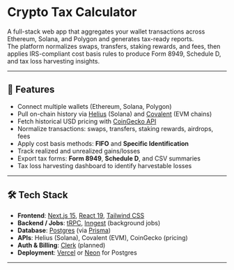 # Crypto Tax Calculator

A full-stack web app that aggregates your wallet transactions across Ethereum, Solana, and Polygon and generates tax-ready reports.  
The platform normalizes swaps, transfers, staking rewards, and fees, then applies IRS-compliant cost basis rules to produce Form 8949, Schedule D, and tax loss harvesting insights.

---

## 🚀 Features
- Connect multiple wallets (Ethereum, Solana, Polygon)  
- Pull on-chain history via [Helius](https://helius.xyz) (Solana) and [Covalent](https://www.covalenthq.com/) (EVM chains)  
- Fetch historical USD pricing with [CoinGecko API](https://www.coingecko.com/)  
- Normalize transactions: swaps, transfers, staking rewards, airdrops, fees  
- Apply cost basis methods: **FIFO** and **Specific Identification**  
- Track realized and unrealized gains/losses  
- Export tax forms: **Form 8949**, **Schedule D**, and CSV summaries  
- Tax loss harvesting dashboard to identify harvestable losses  

---

## 🛠️ Tech Stack
- **Frontend**: [Next.js 15](https://nextjs.org/), [React 19](https://react.dev/), [Tailwind CSS](https://tailwindcss.com/)  
- **Backend / Jobs**: [tRPC](https://trpc.io/), [Inngest](https://www.inngest.com/) (background jobs)  
- **Database**: [Postgres](https://www.postgresql.org/) (via [Prisma](https://www.prisma.io/))  
- **APIs**: Helius (Solana), Covalent (EVM), CoinGecko (pricing)  
- **Auth & Billing**: [Clerk](https://clerk.dev/) (planned)  
- **Deployment**: [Vercel](https://vercel.com/) or [Neon](https://neon.tech/) for Postgres  

---
